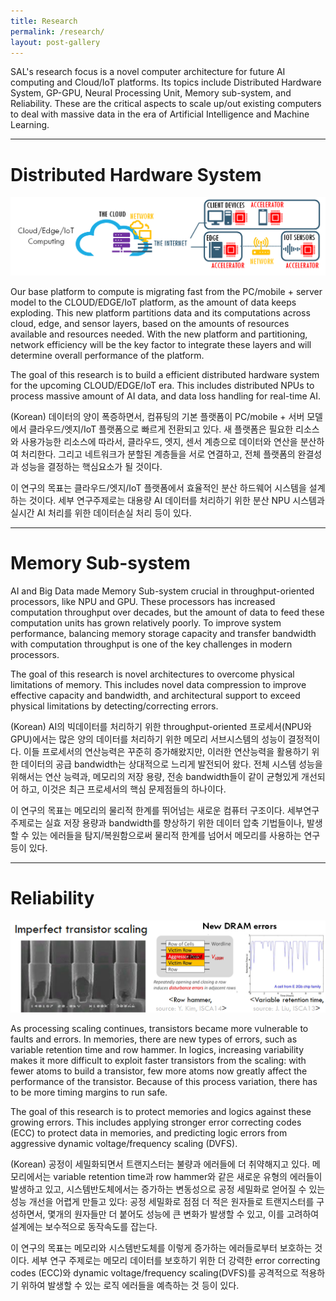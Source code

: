 ```yaml
---
title: Research
permalink: /research/
layout: post-gallery
---
```


SAL's research focus is a novel computer architecture for future AI computing and Cloud/IoT platforms. Its topics include Distributed Hardware System, GP-GPU, Neural Processing Unit, Memory sub-system, and Reliability. These are the critical aspects to scale up/out existing computers to deal with massive data in the era of Artificial Intelligence and Machine Learning.

---

# Distributed Hardware System

![alt distributed hardware system](/assets/images/research_distributed_hardware_system.png)

Our base platform to compute is migrating fast from the PC/mobile + server model to the CLOUD/EDGE/IoT platform, as the amount of data keeps exploding. This new platform partitions data and its computations across cloud, edge, and sensor layers, based on the amounts of resources available and resources needed. With the new platform and partitioning, network efficiency will be the key factor to integrate these layers and will determine overall performance of the platform.

The goal of this research is to build a efficient distributed hardware system for the upcoming CLOUD/EDGE/IoT era. This includes distributed NPUs to process massive amount of AI data, and data loss handling for real-time AI.

(Korean) 데이터의 양이 폭증하면서, 컴퓨팅의 기본 플랫폼이 PC/mobile + 서버 모델에서 클라우드/엣지/IoT 플랫폼으로 빠르게 전환되고 있다. 새 플랫폼은 필요한 리소스와 사용가능한 리소스에 따라서, 클라우드, 엣지, 센서 계층으로 데이터와 연산을 분산하여 처리한다. 그리고 네트워크가 분할된 계층들을 서로 연결하고, 전체 플랫폼의 완결성과 성능을 결정하는 핵심요소가 될 것이다.

이 연구의 목표는 클라우드/엣지/IoT 플랫폼에서 효율적인 분산 하드웨어 시스템을 설계하는 것이다. 세부 연구주제로는 대용량 AI 데이터를 처리하기 위한 분산 NPU 시스템과 실시간 AI 처리를 위한 데이터손실 처리 등이 있다.

---

# Memory Sub-system

AI and Big Data made Memory Sub-system crucial in throughput-oriented processors, like NPU and GPU. These processors has increased computation throughput over decades, but the amount of data to feed these computation units has grown relatively poorly. To improve system performance, balancing memory storage capacity and transfer bandwidth with computation throughput is one of the key challenges in modern processors.

The goal of this research is novel architectures to overcome physical limitations of memory. This includes novel data compression to improve effective capacity and bandwidth, and architectural support to exceed physical limitations by detecting/correcting errors.

(Korean) AI의 빅데이터를 처리하기 위한 throughput-oriented 프로세서(NPU와 GPU)에서는 많은 양의 데이터를 처리하기 위한 메모리 서브시스템의 성능이 결정적이다. 이들 프로세서의 연산능력은 꾸준히 증가해왔지만, 이러한 연산능력을 활용하기 위한 데이터의 공급 bandwidth는 상대적으로 느리게 발전되어 왔다. 전체 시스템 성능을 위해서는 연산 능력과, 메모리의 저장 용량, 전송 bandwidth들이 같이 균형있게 개선되어 하고, 이것은 최근 프로세서의 핵심 문제점들의 하나이다.

이 연구의 목표는 메모리의 물리적 한계를 뛰어넘는 새로운 컴퓨터 구조이다. 세부연구 주제로는 실효 저장 용량과 bandwidth를 향상하기 위한 데이터 압축 기법들이나, 발생할 수 있는 에러들을 탐지/복원함으로써 물리적 한계를 넘어서 메모리를 사용하는 연구 등이 있다.

---

# Reliability

![alt reliability](/assets/images/research_reliability.png)

As processing scaling continues, transistors became more vulnerable to faults and errors. In memories, there are new types of errors, such as variable retention time and row hammer. In logics, increasing variability makes it more difficult to exploit faster transistors from the scaling: with fewer atoms to build a transistor, few more atoms now greatly affect the performance of the transistor. Because of this process variation, there has to be more timing margins to run safe.

The goal of this research is to protect memories and logics against these growing errors. This includes applying stronger error correcting codes (ECC) to protect data in memories, and predicting logic errors from aggressive dynamic voltage/frequency scaling (DVFS).

(Korean) 공정이 세밀화되면서 트랜지스터는 불량과 에러들에 더 취약해지고 있다. 메모리에서는 variable retention time과 row hammer와 같은 새로운 유형의 에러들이 발생하고 있고, 시스템반도체에서는 증가하는 변동성으로 공정 세밀화로 얻어질 수 있는 성능 개선을 어렵게 만들고 있다: 공정 세밀화로 점점 더 적은 원자들로 트랜지스터를 구성하면서, 몇개의 원자들만 더 붙어도 성능에 큰 변화가 발생할 수 있고, 이를 고려하여 설계에는 보수적으로 동작속도를 잡는다.

이 연구의 목표는 메모리와 시스템반도체를 이렇게 증가하는 에러들로부터 보호하는 것이다. 세부 연구 주제로는 메모리 데이터를 보호하기 위한 더 강력한 error correcting codes (ECC)와 dynamic voltage/frequency scaling(DVFS)를 공격적으로 적용하기 위하여 발생할 수 있는 로직 에러들을 예측하는 것 등이 있다.
